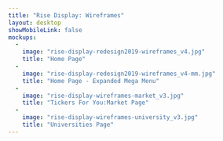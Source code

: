 ```yaml
---
title: "Rise Display: Wireframes"
layout: desktop
showMobileLink: false
mockups:
  -
    image: "rise-display-redesign2019-wireframes_v4.jpg"
    title: "Home Page"
  -
    image: "rise-display-redesign2019-wireframes_v4-mm.jpg"
    title: "Home Page - Expanded Mega Menu"
  -
    image: "rise-display-wireframes-market_v3.jpg"
    title: "Tickers For You:Market Page"
  -
    image: "rise-display-wireframes-university_v3.jpg"
    title: "Universities Page"
---
```

